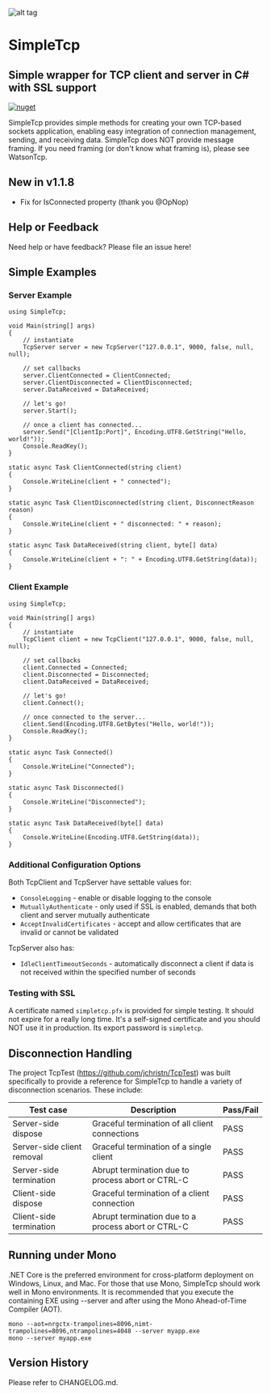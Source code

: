 ﻿![alt tag](https://github.com/jchristn/simpletcp/blob/master/assets/icon.ico)

# SimpleTcp

## Simple wrapper for TCP client and server in C# with SSL support

[![nuget](https://badge.fury.io/nu/Object.svg)](https://www.nuget.org/packages/SuperSimpleTcp/)     

SimpleTcp provides simple methods for creating your own TCP-based sockets application, enabling easy integration of connection management, sending, and receiving data.  SimpleTcp does NOT provide message framing.  If you need framing (or don't know what framing is), please see WatsonTcp. 
 
## New in v1.1.8

- Fix for IsConnected property (thank you @OpNop)

## Help or Feedback

Need help or have feedback?  Please file an issue here!

## Simple Examples

### Server Example
```
using SimpleTcp;

void Main(string[] args)
{
	// instantiate
	TcpServer server = new TcpServer("127.0.0.1", 9000, false, null, null);

	// set callbacks
	server.ClientConnected = ClientConnected;
	server.ClientDisconnected = ClientDisconnected;
	server.DataReceived = DataReceived;

	// let's go!
	server.Start();

	// once a client has connected...
	server.Send("[ClientIp:Port]", Encoding.UTF8.GetString("Hello, world!"));
	Console.ReadKey();
}

static async Task ClientConnected(string client)
{
	Console.WriteLine(client + " connected");
} 

static async Task ClientDisconnected(string client, DisconnectReason reason)
{
	Console.WriteLine(client + " disconnected: " + reason);
}

static async Task DataReceived(string client, byte[] data)
{
	Console.WriteLine(client + ": " + Encoding.UTF8.GetString(data));
}
```

### Client Example
```
using SimpleTcp;

void Main(string[] args)
{
	// instantiate
	TcpClient client = new TcpClient("127.0.0.1", 9000, false, null, null);

	// set callbacks
	client.Connected = Connected;
	client.Disconnected = Disconnected;
	client.DataReceived = DataReceived;

	// let's go!
	client.Connect();

	// once connected to the server...
	client.Send(Encoding.UTF8.GetBytes("Hello, world!"));
	Console.ReadKey();
}

static async Task Connected()
{
	Console.WriteLine("Connected");
} 

static async Task Disconnected()
{
	Console.WriteLine("Disconnected");
}

static async Task DataReceived(byte[] data)
{
	Console.WriteLine(Encoding.UTF8.GetString(data));
}
```

### Additional Configuration Options

Both TcpClient and TcpServer have settable values for:

- ```ConsoleLogging``` - enable or disable logging to the console
- ```MutuallyAuthenticate``` - only used if SSL is enabled, demands that both client and server mutually authenticate
- ```AcceptInvalidCertificates``` - accept and allow certificates that are invalid or cannot be validated

TcpServer also has:

- ```IdleClientTimeoutSeconds``` - automatically disconnect a client if data is not received within the specified number of seconds

### Testing with SSL

A certificate named ```simpletcp.pfx``` is provided for simple testing.  It should not expire for a really long time.  It's a self-signed certificate and you should NOT use it in production.  Its export password is ```simpletcp```.

## Disconnection Handling

The project TcpTest (https://github.com/jchristn/TcpTest) was built specifically to provide a reference for SimpleTcp to handle a variety of disconnection scenarios.  These include:

| Test case | Description | Pass/Fail |
|---|---|---|
| Server-side dispose | Graceful termination of all client connections | PASS |
| Server-side client removal | Graceful termination of a single client | PASS |
| Server-side termination | Abrupt termination due to process abort or CTRL-C | PASS |
| Client-side dispose | Graceful termination of a client connection | PASS |
| Client-side termination | Abrupt termination due to a process abort or CTRL-C | PASS |

## Running under Mono

.NET Core is the preferred environment for cross-platform deployment on Windows, Linux, and Mac.  For those that use Mono, SimpleTcp should work well in Mono environments.  It is recommended that you execute the containing EXE using --server and after using the Mono Ahead-of-Time Compiler (AOT).

```
mono --aot=nrgctx-trampolines=8096,nimt-trampolines=8096,ntrampolines=4048 --server myapp.exe
mono --server myapp.exe
```

## Version History

Please refer to CHANGELOG.md.
